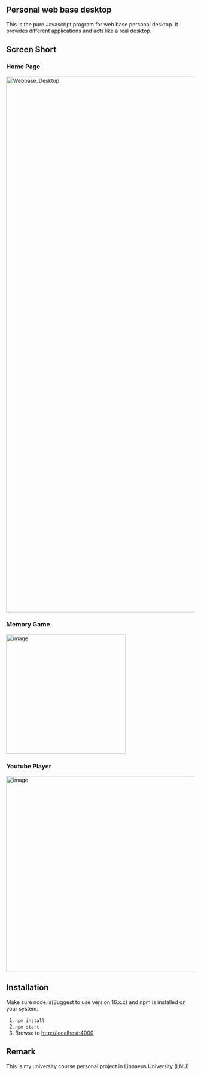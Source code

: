 ## Personal web base desktop
This is the pure Javascript program for web base personal desktop. It provides different applications and acts like a real desktop.

## Screen Short
### Home Page
<img width="1430" alt="Webbase_Desktop" src="https://github.com/leekinming1008/webbase_desktop/assets/161342574/f63d7040-49a2-4931-a4bc-59677ddee087">

### Memory Game
<img width="319" alt="image" src="https://github.com/leekinming1008/webbase_desktop/assets/161342574/32762463-5626-465c-8a66-f9bc2ac33916">

### Youtube Player
<img width="523" alt="image" src="https://github.com/leekinming1008/webbase_desktop/assets/161342574/6d8436a8-4c7d-467b-b26d-cab98e7085af">

## Installation
Make sure node.js(Suggest to use version 16.x.x) and npm is installed on your system.

1. `npm install`
2. `npm start`
3. Browse to [http://localhost:4000](http://localhost:4000)

## Remark
This is my university course personal project in Linnaeus University (LNU)
